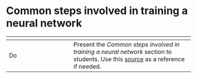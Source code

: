 # Common steps involved in training a neural network

<table data-header-hidden><thead><tr><th width="160"></th><th></th></tr></thead><tbody><tr><td>Do</td><td>Present the <em>Common steps involved in training a neural network</em> section to students. Use this <a href="https://towardsdatascience.com/the-7-steps-of-machine-learning-2877d7e5548e">source</a> as a reference if needed.</td></tr></tbody></table>

